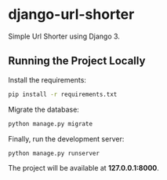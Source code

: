 # django-url-shorter
Simple Url Shorter using Django 3.

## Running the Project Locally

Install the requirements:

```bash
pip install -r requirements.txt
```

Migrate the database:

```bash
python manage.py migrate
```

Finally, run the development server:

```bash
python manage.py runserver
```

The project will be available at **127.0.0.1:8000**.